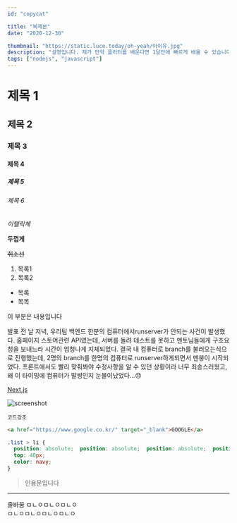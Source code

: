 ```yaml
---
id: "copycat"

title: "복제본"
date: "2020-12-30"

thumbnail: "https://static.luce.today/oh-yeah/아이유.jpg"
description: "설명입니다. 제가 만약 플러터를 배운다면 1달안에 빠르게 배울 수 있습니다. 플러터는 Dart로 이루어진 언어입니다. Dart는 구글에서 개발한 언어로 차세대 엔진인 퓨시아에서 지원합니다. 또한 하이브리드 앱 프레임워크인 플러터도 지원합니다."
tags: ["nodejs", "javascript"]
---
```


# 제목 1
## 제목 2
### 제목 3
#### 제목 4
##### 제목 5
###### 제목 6

*이탤릭체*

**두껍게**

~~취소선~~

1. 목록1
2. 목록2

- 목록
- 목목

이 부분은 내용입니다

발표 전 날 저녁, 우리팀 백엔드 한분의 컴퓨터에서runserver가 안되는 사건이 발생했다. 홈페이지 스토어관련 API였는데, 서버를 돌려 테스트를 못하고 멘토님들에게 구조요청을 보내느라 시간이 엄청나게 지체되었다.
결국 내 컴퓨터로 branch를 불러오는식으로 진행했는데, 2명의 branch를 한명의 컴퓨터로 runserver하게되면서 멘붕이 시작되었다. 프론트에서도 빨리 맞춰봐야 수정사항을 알 수 있던 상황이라 너무 죄송스러웠고, 왜 이 타이밍에 컴퓨터가 말썽인지 눈물이났었다...😞

[Next.js](https://nextjs.org/)


![screenshot](https://static.luce.today/oh-yeah/아이유.jpg)

`코드강조`

```html
<a href="https://www.google.co.kr/" target="_blank">GOOGLE</a>
```

```css
.list > li {
  position: absolute;  position: absolute;  position: absolute;  position: absolute;  position: absolute;
  top: 40px;
  color: navy;
}
```

> 인용문입니다

---

줄바꿈  ㅁㄴㅇㅁㄴㅇㅁㄴㅇ<br/>
ㅁㄴㅇㅁㄴㅇㅁㄴㅇㅁㄴㅇ